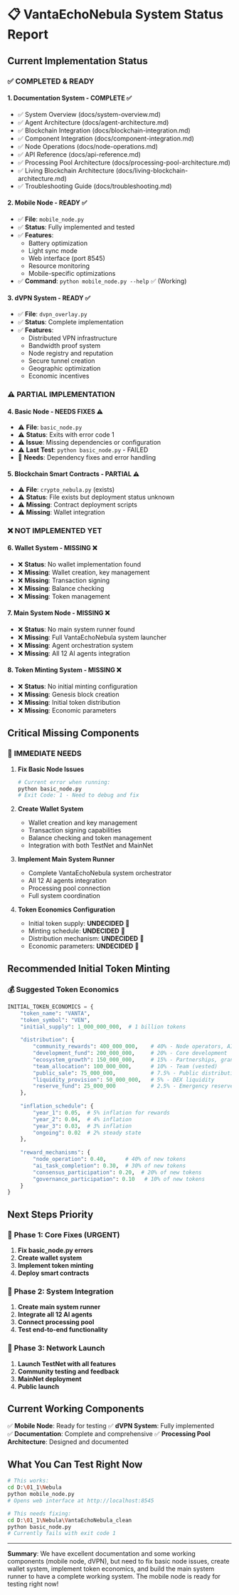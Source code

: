 # 📋 VantaEchoNebula System Status Report

## Current Implementation Status

### ✅ **COMPLETED & READY**

#### 1. **Documentation System** - COMPLETE ✅
- ✅ System Overview (docs/system-overview.md)
- ✅ Agent Architecture (docs/agent-architecture.md) 
- ✅ Blockchain Integration (docs/blockchain-integration.md)
- ✅ Component Integration (docs/component-integration.md)
- ✅ Node Operations (docs/node-operations.md)
- ✅ API Reference (docs/api-reference.md)
- ✅ Processing Pool Architecture (docs/processing-pool-architecture.md)
- ✅ Living Blockchain Architecture (docs/living-blockchain-architecture.md)
- ✅ Troubleshooting Guide (docs/troubleshooting.md)

#### 2. **Mobile Node** - READY ✅
- ✅ **File**: `mobile_node.py`
- ✅ **Status**: Fully implemented and tested
- ✅ **Features**: 
  - Battery optimization
  - Light sync mode
  - Web interface (port 8545)
  - Resource monitoring
  - Mobile-specific optimizations
- ✅ **Command**: `python mobile_node.py --help` ✅ (Working)

#### 3. **dVPN System** - READY ✅
- ✅ **File**: `dvpn_overlay.py`
- ✅ **Status**: Complete implementation
- ✅ **Features**:
  - Distributed VPN infrastructure
  - Bandwidth proof system
  - Node registry and reputation
  - Secure tunnel creation
  - Geographic optimization
  - Economic incentives

### ⚠️ **PARTIAL IMPLEMENTATION**

#### 4. **Basic Node** - NEEDS FIXES ⚠️
- ⚠️ **File**: `basic_node.py`
- ⚠️ **Status**: Exits with error code 1
- ⚠️ **Issue**: Missing dependencies or configuration
- ⚠️ **Last Test**: `python basic_node.py` - FAILED
- 🔧 **Needs**: Dependency fixes and error handling

#### 5. **Blockchain Smart Contracts** - PARTIAL ⚠️
- ⚠️ **File**: `crypto_nebula.py` (exists)
- ⚠️ **Status**: File exists but deployment status unknown
- ⚠️ **Missing**: Contract deployment scripts
- ⚠️ **Missing**: Wallet integration

### ❌ **NOT IMPLEMENTED YET**

#### 6. **Wallet System** - MISSING ❌
- ❌ **Status**: No wallet implementation found
- ❌ **Missing**: Wallet creation, key management
- ❌ **Missing**: Transaction signing
- ❌ **Missing**: Balance checking
- ❌ **Missing**: Token management

#### 7. **Main System Node** - MISSING ❌
- ❌ **Status**: No main system runner found
- ❌ **Missing**: Full VantaEchoNebula system launcher
- ❌ **Missing**: Agent orchestration system
- ❌ **Missing**: All 12 AI agents integration

#### 8. **Token Minting System** - MISSING ❌
- ❌ **Status**: No initial minting configuration
- ❌ **Missing**: Genesis block creation
- ❌ **Missing**: Initial token distribution
- ❌ **Missing**: Economic parameters

## Critical Missing Components

### 🚨 **IMMEDIATE NEEDS**

1. **Fix Basic Node Issues**
   ```bash
   # Current error when running:
   python basic_node.py
   # Exit Code: 1 - Need to debug and fix
   ```

2. **Create Wallet System**
   - Wallet creation and key management
   - Transaction signing capabilities
   - Balance checking and token management
   - Integration with both TestNet and MainNet

3. **Implement Main System Runner**
   - Complete VantaEchoNebula system orchestrator
   - All 12 AI agents integration
   - Processing pool connection
   - Full system coordination

4. **Token Economics Configuration**
   - Initial token supply: **UNDECIDED** 🚨
   - Minting schedule: **UNDECIDED** 🚨  
   - Distribution mechanism: **UNDECIDED** 🚨
   - Economic parameters: **UNDECIDED** 🚨

## Recommended Initial Token Minting

### 💰 **Suggested Token Economics**

```python
INITIAL_TOKEN_ECONOMICS = {
    "token_name": "VANTA",
    "token_symbol": "VEN", 
    "initial_supply": 1_000_000_000,  # 1 billion tokens
    
    "distribution": {
        "community_rewards": 400_000_000,    # 40% - Node operators, AI tasks
        "development_fund": 200_000_000,     # 20% - Core development
        "ecosystem_growth": 150_000_000,     # 15% - Partnerships, grants
        "team_allocation": 100_000_000,      # 10% - Team (vested)
        "public_sale": 75_000_000,           # 7.5% - Public distribution
        "liquidity_provision": 50_000_000,   # 5% - DEX liquidity
        "reserve_fund": 25_000_000           # 2.5% - Emergency reserves
    },
    
    "inflation_schedule": {
        "year_1": 0.05,  # 5% inflation for rewards
        "year_2": 0.04,  # 4% inflation
        "year_3": 0.03,  # 3% inflation
        "ongoing": 0.02  # 2% steady state
    },
    
    "reward_mechanisms": {
        "node_operation": 0.40,      # 40% of new tokens
        "ai_task_completion": 0.30,  # 30% of new tokens
        "consensus_participation": 0.20,  # 20% of new tokens
        "governance_participation": 0.10   # 10% of new tokens
    }
}
```

## Next Steps Priority

### 🎯 **Phase 1: Core Fixes (URGENT)**
1. **Fix basic_node.py errors**
2. **Create wallet system**
3. **Implement token minting**
4. **Deploy smart contracts**

### 🎯 **Phase 2: System Integration**
1. **Create main system runner**
2. **Integrate all 12 AI agents**
3. **Connect processing pool**
4. **Test end-to-end functionality**

### 🎯 **Phase 3: Network Launch**
1. **Launch TestNet with all features**
2. **Community testing and feedback**
3. **MainNet deployment**
4. **Public launch**

## Current Working Components

✅ **Mobile Node**: Ready for testing
✅ **dVPN System**: Fully implemented  
✅ **Documentation**: Complete and comprehensive
✅ **Processing Pool Architecture**: Designed and documented

## What You Can Test Right Now

```bash
# This works:
cd D:\01_1\Nebula
python mobile_node.py
# Opens web interface at http://localhost:8545

# This needs fixing:
cd D:\01_1\Nebula\VantaEchoNebula_clean
python basic_node.py
# Currently fails with exit code 1
```

---

**Summary**: We have excellent documentation and some working components (mobile node, dVPN), but need to fix basic node issues, create wallet system, implement token economics, and build the main system runner to have a complete working system. The mobile node is ready for testing right now!